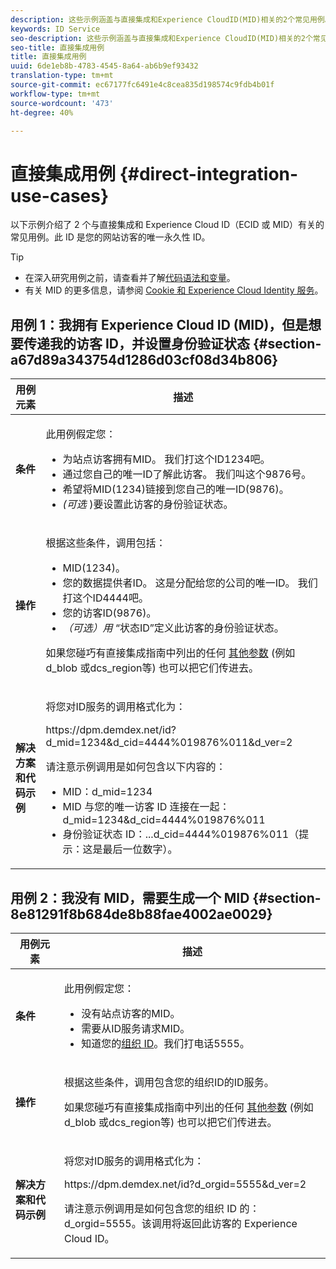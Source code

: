 ```yaml
---
description: 这些示例涵盖与直接集成和Experience CloudID(MID)相关的2个常见用例。 MID是您的站点访客的唯一永久ID。
keywords: ID Service
seo-description: 这些示例涵盖与直接集成和Experience CloudID(MID)相关的2个常见用例。 MID是您的站点访客的唯一永久ID。
seo-title: 直接集成用例
title: 直接集成用例
uuid: 6de1eb8b-4783-4545-8a64-ab6b9ef93432
translation-type: tm+mt
source-git-commit: ec67177fc6491e4c8cea835d198574c9fdb4b01f
workflow-type: tm+mt
source-wordcount: '473'
ht-degree: 40%

---
```



# 直接集成用例 {#direct-integration-use-cases}

以下示例介绍了 2 个与直接集成和 Experience Cloud ID（ECID 或 MID）有关的常见用例。此 ID 是您的网站访客的唯一永久性 ID。

>[!TIP]
>
>* 在深入研究用例之前，请查看并了解[代码语法和变量](../implementation-guides/direct-integration.md#concept-4cd3206a84bb4687af0b312ae09648b9)。
>* 有关 MID 的更多信息，请参阅 [Cookie 和 Experience Cloud Identity 服务](../introduction/cookies.md)。

>



## 用例 1：我拥有 Experience Cloud ID (MID)，但是想要传递我的访客 ID，并设置身份验证状态 {#section-a67d89a343754d1286d03cf08d34b806}

<table id="table_DA8840FCB51541109FE6DF20430E8924"> 
 <thead> 
  <tr> 
   <th colname="col1" class="entry"> 用例元素 </th> 
   <th colname="col2" class="entry"> 描述 </th> 
  </tr> 
 </thead>
 <tbody> 
  <tr> 
   <td colname="col1"> <p> <b>条件</b> </p> </td> 
   <td colname="col2"> <p>此用例假定您： </p> 
    <ul id="ul_F20231F83EE84889B78971A64E758757"> 
     <li id="li_20F3E96493724CD2BAF4B20AEE5CBF23">为站点访客拥有MID。 我们打这个ID1234吧。 </li> 
     <li id="li_A358C58CC58C4FCBB7250F5ED108AA71">通过您自己的唯一ID了解此访客。 我们叫这个9876号。 </li> 
     <li id="li_D93CE7182EBE4927A5C7A0BF414C03BC">希望将MID(1234)链接到您自己的唯一ID(9876)。 </li> 
     <li id="li_4611146E56624C2AB647733487A3F046"> <i>(可选</i> )要设置此访客的身份验证状态。 </li> 
    </ul> </td> 
  </tr> 
  <tr> 
   <td colname="col1"> <p> <b>操作</b> </p> </td> 
   <td colname="col2"> <p>根据这些条件，调用包括： </p> 
    <ul id="ul_9ECB1A65266644E89E949C57D202D5A4"> 
     <li id="li_10A6F5A9C54D44A08F4F2E405E6019E2">MID(1234)。 </li> 
     <li id="li_4869572B40E54C54B88A2474DAC475A8">您的数据提供者ID。 这是分配给您的公司的唯一ID。 我们打这个ID4444吧。 </li> 
     <li id="li_05C8ED47488C4E289D84093127EC7B19">您的访客ID(9876)。 </li> 
     <li id="li_3D1556AD18C843828A362CC604A9F76B"> <i>（可选）用</i> “状态ID”定义此访客的身份验证状态。 </li> 
    </ul> <p>如果您碰巧有直接集成指南中列出的任何 <a href="../implementation-guides/direct-integration.md#concept-4cd3206a84bb4687af0b312ae09648b9" format="dita" scope="local"> 其他参数</a> (例如<span class="codeph"> d_blob</span><span class="codeph"> 或dcs_region</span>等) 也可以把它们传进去。 </p> </td> 
  </tr> 
  <tr> 
   <td colname="col1"> <p> <b>解决方案和代码示例</b> </p> </td> 
   <td colname="col2"> <p>将您对ID服务的调用格式化为： </p> <p> <span class="codeph">https://dpm.demdex.net/id?d_mid=1234&amp;d_cid=4444%019876%011&amp;d_ver=2</span> </p> <p>请注意示例调用是如何包含以下内容的： </p> 
    <ul id="ul_0667FBFD8D3C46BDBD027F484691EC97"> 
     <li id="li_FAB1FAE703DB48D1A32EE72684028964">MID：<span class="codeph">d_mid=1234</span> </li> 
     <li id="li_C97B74FF444F4BB4B4A5CB1CBBE52249">MID 与您的唯一访客 ID 连接在一起：<span class="codeph">d_mid=1234&amp;d_cid=4444%019876%011</span> </li> 
     <li id="li_D428DBF765234DD78DDF152C5EE8AB69">身份验证状态 ID：<span class="codeph">...d_cid=4444%019876%011</span>（提示：这是最后一位数字）。 </li> 
    </ul> </td> 
  </tr> 
 </tbody> 
</table>

## 用例 2：我没有 MID，需要生成一个 MID {#section-8e81291f8b684de8b88fae4002ae0029}

<table id="table_666A92693F8A413096DF6A64770C1141"> 
 <thead> 
  <tr> 
   <th colname="col1" class="entry"> 用例元素 </th> 
   <th colname="col2" class="entry"> 描述 </th> 
  </tr> 
 </thead>
 <tbody> 
  <tr> 
   <td colname="col1"> <p> <b>条件</b> </p> </td> 
   <td colname="col2"> <p>此用例假定您： </p> 
    <ul id="ul_BF3BD821907B46A4B2EFA63146D35722"> 
     <li id="li_E658AE0671D14558B65FDD8992F25996">没有站点访客的MID。 </li> 
     <li id="li_28A48BB3F71C4E4297F95A2D3E10AD7B">需要从ID服务请求MID。 </li> 
     <li id="li_E2C306B9308D41E5BFE2F23EF48F5A41">知道您的<a href="../reference/requirements.md#section-a02f537129a64ffbb690d5738d360c26" format="dita" scope="local">组织 ID</a>。我们打电话5555。 </li> 
    </ul> </td> 
  </tr> 
  <tr> 
   <td colname="col1"> <p> <b>操作</b> </p> </td> 
   <td colname="col2"> <p>根据这些条件，调用包含您的组织ID的ID服务。 </p> <p>如果您碰巧有直接集成指南中列出的任何 <a href="../implementation-guides/direct-integration.md#concept-4cd3206a84bb4687af0b312ae09648b9" format="dita" scope="local"> 其他参数</a> (例如<span class="codeph"> d_blob</span><span class="codeph"> 或dcs_region</span>等) 也可以把它们传进去。 </p> </td> 
  </tr> 
  <tr> 
   <td colname="col1"> <p> <b>解决方案和代码示例</b> </p> </td> 
   <td colname="col2"> <p>将您对ID服务的调用格式化为： </p> <p> <span class="codeph">https://dpm.demdex.net/id?d_orgid=5555&amp;d_ver=2</span> </p> <p>请注意示例调用是如何包含您的组织 ID 的：<span class="codeph">d_orgid=5555</span>。该调用将返回此访客的 <span class="keyword">Experience Cloud</span> ID。 </p> </td> 
  </tr> 
 </tbody> 
</table>

